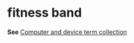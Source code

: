 # fitness band

**See** [Computer and device term collection](~/a-z-word-list-term-collections/term-collections/computer-device-terms.md)
